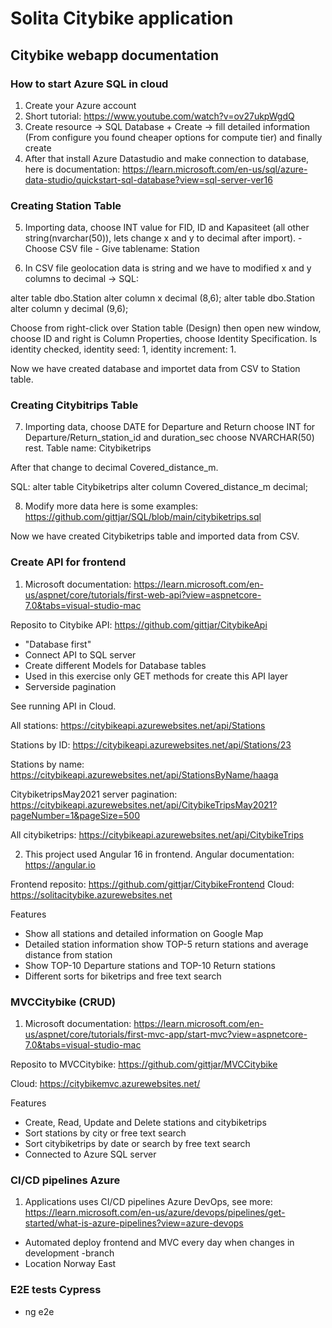 # Solita Citybike application
## Citybike webapp documentation

### How to start Azure SQL in cloud

1. Create your Azure account
2. Short tutorial: https://www.youtube.com/watch?v=ov27ukpWgdQ
3. Create resource -> SQL Database + Create -> fill detailed information (From configure you found cheaper options for compute tier) and finally create
4. After that install Azure Datastudio and make connection to database, here is documentation:
https://learn.microsoft.com/en-us/sql/azure-data-studio/quickstart-sql-database?view=sql-server-ver16


### Creating Station Table

5. Importing data, choose INT value for FID, ID and Kapasiteet (all other string(nvarchar(50)), lets change x and y to decimal after import).
        - Choose CSV file
        - Give tablename: Station

6. In CSV file geolocation data is string and we have to modified x and y columns to decimal -> SQL:

alter table dbo.Station alter column x decimal (8,6);
        alter table dbo.Station alter column y decimal (9,6);

Choose from right-click over Station table (Design) then open new window, choose ID and right is Column Properties, choose Identity Specification. Is identity checked, identity seed: 1, identity increment: 1.

Now we have created database and importet data from CSV to Station table.

### Creating Citybitrips Table

7. Importing data, choose DATE for Departure and Return
choose INT for Departure/Return_station_id and duration_sec
        choose NVARCHAR(50) rest. Table name: Citybiketrips
        
After that change to decimal Covered_distance_m.

SQL: alter table Citybiketrips alter column Covered_distance_m decimal;

8. Modify more data here is some examples: https://github.com/gittjar/SQL/blob/main/citybiketrips.sql

Now we have created Citybiketrips table and imported data from CSV.

### Create API for frontend

1. Microsoft documentation:
        https://learn.microsoft.com/en-us/aspnet/core/tutorials/first-web-api?view=aspnetcore-7.0&tabs=visual-studio-mac

Reposito to Citybike API:  https://github.com/gittjar/CitybikeApi

- "Database first"
- Connect API to SQL server
- Create different Models for Database tables
- Used in this exercise only GET methods for create this API layer
- Serverside pagination

See running API in Cloud.

All stations:
        https://citybikeapi.azurewebsites.net/api/Stations

Stations by ID:
        https://citybikeapi.azurewebsites.net/api/Stations/23

Stations by name:
        https://citybikeapi.azurewebsites.net/api/StationsByName/haaga

CitybiketripsMay2021 server pagination:
        https://citybikeapi.azurewebsites.net/api/CitybikeTripsMay2021?pageNumber=1&pageSize=500

All citybiketrips:
        https://citybikeapi.azurewebsites.net/api/CitybikeTrips

2. This project used Angular 16 in frontend. 
        Angular documentation: https://angular.io

Frontend reposito:
        https://github.com/gittjar/CitybikeFrontend
 Cloud:
        https://solitacitybike.azurewebsites.net

Features

- Show all stations and detailed information on Google Map
- Detailed station information show TOP-5 return stations and average distance from station
- Show TOP-10 Departure stations and TOP-10 Return stations
- Different sorts for biketrips and free text search

### MVCCitybike (CRUD)

1. Microsoft documentation:
        https://learn.microsoft.com/en-us/aspnet/core/tutorials/first-mvc-app/start-mvc?view=aspnetcore-7.0&tabs=visual-studio-mac

Reposito to MVCCitybike:
        https://github.com/gittjar/MVCCitybike

Cloud:
        https://citybikemvc.azurewebsites.net/

Features

- Create, Read, Update and Delete stations and citybiketrips
- Sort stations by city or free text search
- Sort citybiketrips by date or search by free text search
- Connected to Azure SQL server

### CI/CD pipelines Azure

1. Applications uses CI/CD pipelines Azure DevOps, see more: https://learn.microsoft.com/en-us/azure/devops/pipelines/get-started/what-is-azure-pipelines?view=azure-devops

- Automated deploy frontend and MVC every day when changes in development -branch
- Location Norway East

### E2E tests Cypress

- ng e2e
